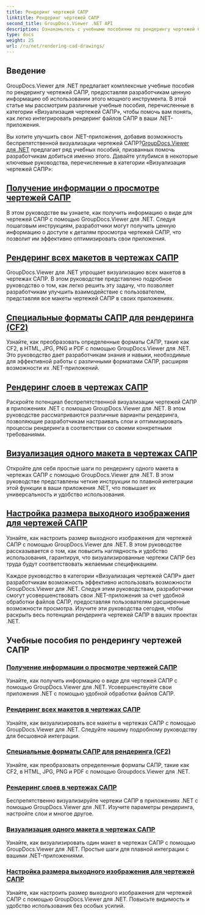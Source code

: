 ```yaml
---
title: Рендеринг чертежей САПР
linktitle: Рендеринг чертежей САПР
second_title: GroupDocs.Viewer .NET API
description: Ознакомьтесь с учебными пособиями по рендерингу чертежей САПР с помощью GroupDocs.Viewer для .NET. Научитесь улучшать приложения .NET с помощью удобной обработки файлов САПР.
type: docs
weight: 25
url: /ru/net/rendering-cad-drawings/
---
```


## Введение

GroupDocs.Viewer для .NET предлагает комплексные учебные пособия по рендерингу чертежей САПР, предоставляя разработчикам ценную информацию об использовании этого мощного инструмента. В этой статье мы рассмотрим различные учебные пособия, перечисленные в категории «Визуализация чертежей САПР», чтобы помочь вам понять, как легко интегрировать рендеринг файлов САПР в ваши .NET-приложения.

Вы хотите улучшить свои .NET-приложения, добавив возможность беспрепятственной визуализации чертежей САПР?[GroupDocs.Viewer для .NET](#) предлагает ряд учебных пособий, призванных помочь разработчикам добиться именно этого. Давайте углубимся в некоторые ключевые руководства, перечисленные в категории «Визуализация чертежей САПР»:

## [Получение информации о просмотре чертежей САПР](./get-view-info-cad-drawing/)
В этом руководстве вы узнаете, как получить информацию о виде для чертежей САПР с помощью GroupDocs.Viewer для .NET. Следуя пошаговым инструкциям, разработчики могут получить ценную информацию о доступе к деталям просмотра чертежей САПР, что позволит им эффективно оптимизировать свои приложения.

## [Рендеринг всех макетов в чертежах САПР](./render-all-layouts-cad/)
GroupDocs.Viewer для .NET упрощает визуализацию всех макетов в чертежах САПР. В этом руководстве представлено подробное руководство о том, как легко решить эту задачу, что позволяет разработчикам улучшить взаимодействие с пользователем, представляя все макеты чертежей САПР в своих приложениях.

## [Специальные форматы САПР для рендеринга (CF2)](./render-specific-cad-formats/)
Узнайте, как преобразовать определенные форматы САПР, такие как CF2, в HTML, JPG, PNG и PDF с помощью GroupDocs.Viewer для .NET. Это руководство дает разработчикам знания и навыки, необходимые для эффективной работы с различными форматами САПР, расширяя возможности их .NET-приложений.

## [Рендеринг слоев в чертежах САПР](./render-layers-cad/)
Раскройте потенциал беспрепятственной визуализации чертежей САПР в приложениях .NET с помощью GroupDocs.Viewer для .NET. В этом руководстве рассматриваются различные варианты рендеринга, позволяющие разработчикам настраивать слои и оптимизировать процессы рендеринга в соответствии со своими конкретными требованиями.

## [Визуализация одного макета в чертежах САПР](./render-single-layout-cad/)
Откройте для себя простые шаги по рендерингу одного макета в чертежах САПР с помощью GroupDocs.Viewer для .NET. В этом руководстве представлены четкие инструкции по плавной интеграции этой функции в ваши приложения .NET, что повышает их универсальность и удобство использования.

## [Настройка размера выходного изображения для чертежей САПР](./adjust-output-image-size-cad/)
Узнайте, как настроить размер выходного изображения для чертежей САПР с помощью GroupDocs.Viewer для .NET. В этом руководстве рассказывается о том, как повысить наглядность и удобство использования, гарантируя, что визуализированные чертежи САПР без труда будут соответствовать желаемым спецификациям.

Каждое руководство в категории «Визуализация чертежей САПР» дает разработчикам возможность эффективно использовать возможности GroupDocs.Viewer для .NET. Следуя этим руководствам, разработчики смогут усовершенствовать свои .NET-приложения за счет удобной обработки файлов САПР, предоставляя пользователям расширенные возможности просмотра. Изучите эти руководства сегодня, чтобы раскрыть весь потенциал рендеринга чертежей САПР в ваших проектах .NET.

## Учебные пособия по рендерингу чертежей САПР
### [Получение информации о просмотре чертежей САПР](./get-view-info-cad-drawing/)
Узнайте, как получить информацию о виде для чертежей САПР с помощью GroupDocs.Viewer для .NET. Усовершенствуйте свои приложения .NET с помощью удобной обработки файлов САПР.
### [Рендеринг всех макетов в чертежах САПР](./render-all-layouts-cad/)
Узнайте, как визуализировать все макеты в чертежах САПР с помощью GroupDocs.Viewer для .NET. Следуйте нашему подробному руководству для бесшовной интеграции.
### [Специальные форматы САПР для рендеринга (CF2)](./render-specific-cad-formats/)
Узнайте, как преобразовать определенные форматы САПР, такие как CF2, в HTML, JPG, PNG и PDF с помощью Groupdocs.Viewer для .NET.
### [Рендеринг слоев в чертежах САПР](./render-layers-cad/)
Беспрепятственно визуализируйте чертежи САПР в приложениях .NET с помощью GroupDocs.Viewer для .NET. Изучите параметры рендеринга, настройте слои и многое другое.
### [Визуализация одного макета в чертежах САПР](./render-single-layout-cad/)
Узнайте, как визуализировать один макет в чертежах САПР с помощью GroupDocs.Viewer для .NET. Простые шаги для плавной интеграции с вашими .NET-приложениями.
### [Настройка размера выходного изображения для чертежей САПР](./adjust-output-image-size-cad/)
Узнайте, как настроить размер выходного изображения для чертежей САПР с помощью GroupDocs.Viewer для .NET. Повысьте видимость и удобство использования без особых усилий.